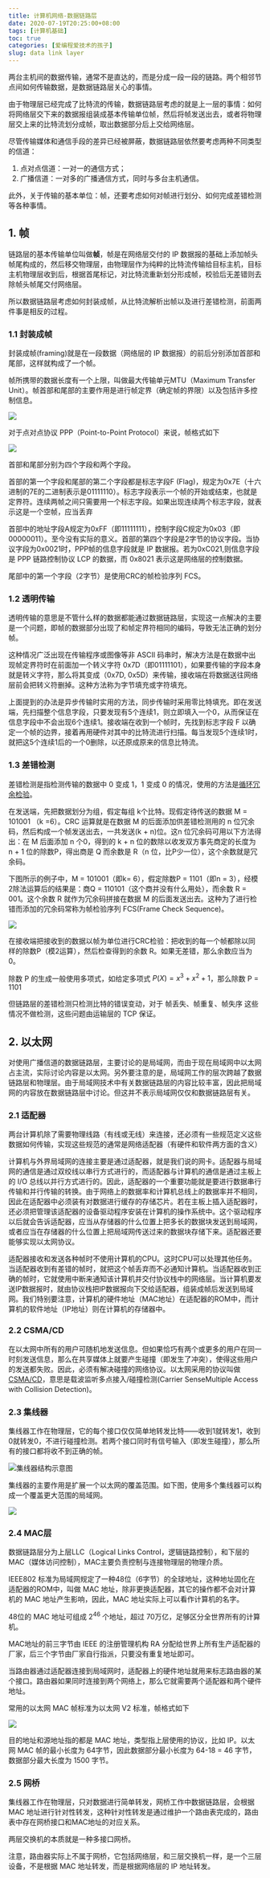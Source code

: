 ```yaml
---
title: 计算机网络-数据链路层
date: 2020-07-19T20:25:00+08:00
tags: [计算机基础]
toc: true
categories: [爱编程爱技术的孩子]
slug: data link layer 
---
```


两台主机间的数据传输，通常不是直达的，而是分成一段一段的链路。两个相邻节点间如何传输数据，是数据链路层关心的事情。

<!--more-->

由于物理层已经完成了比特流的传输，数据链路层考虑的就是上一层的事情：如何将网络层交下来的数据报组装成基本传输单位帧，然后将帧发送出去，或者将物理层交上来的比特流划分成帧，取出数据部分后上交给网络层。

尽管传输媒体和通信手段的差异已经被屏蔽，数据链路层依然要考虑两种不同类型的信道：

1. 点对点信道：一对一的通信方式；
2. 广播信道：一对多的广播通信方式，同时与多台主机通信。

此外，关于传输的基本单位：帧，还要考虑如何对帧进行划分、如何完成差错检测等各种事情。

## 1. 帧

链路层的基本传输单位叫做**帧**，帧是在网络层交付的 IP 数据报的基础上添加帧头帧尾构成的，然后移交物理层，由物理层作为纯粹的比特流传输给目标主机，目标主机物理层收到后，根据首尾标记，对比特流重新划分形成帧，校验后无差错则去除帧头帧尾交付网络层。

所以数据链路层考虑如何封装成帧，从比特流解析出帧以及进行差错检测，前面两件事是相反的过程。

### 1.1 封装成帧

封装成帧(framing)就是在一段数据（网络层的 IP 数据报）的前后分别添加首部和尾部，这样就构成了一个帧。

帧所携带的数据长度有一个上限，叫做最大传输单元MTU（Maximum Transfer Unit）。帧首部和尾部的主要作用是进行帧定界（确定帧的界限）以及包括许多控制信息。

![](https://picped-1301226557.cos.ap-beijing.myqcloud.com/BC_20200719_epub_655484_87.jpg)

对于点对点协议 PPP（Point-to-Point Protocol）来说，帧格式如下

![](https://picped-1301226557.cos.ap-beijing.myqcloud.com/BC_20200719_epub_655484_98.jfif)

首部和尾部分别为四个字段和两个字段。

首部的第一个字段和尾部的第二个字段都是标志字段F (Flag)，规定为0x7E（十六进制的7E的二进制表示是01111110）。标志字段表示一个帧的开始或结束，也就是定界符。连续两帧之间只需要用一个标志字段。如果出现连续两个标志字段，就表示这是一个空帧，应当丢弃

首部中的地址字段A规定为0xFF（即11111111），控制字段C规定为0x03（即00000011）。至今没有实际的意义。首部的第四个字段是2字节的协议字段。当协议字段为0x0021时，PPP帧的信息字段就是 IP 数据报。若为0xC021,则信息字段是 PPP 链路控制协议 LCP 的数据，而 0x8021 表示这是网络层的控制数据。

尾部中的第一个字段（2字节）是使用CRC的帧检验序列 FCS。

### 1.2 透明传输

透明传输的意思是不管什么样的数据都能通过数据链路层，实现这一点解决的主要是一个问题，即帧的数据部分出现了和帧定界符相同的编码，导致无法正确的划分帧。

这种情况广泛出现在传输程序或图像等非 ASCII 码串时，解决方法是在数据中出现帧定界符时在前面加一个转义字符 0x7D（即01111101），如果要传输的字段本身就是转义字符，那么将其变成（0x7D, 0x5D）来传输，接收端在将数据送往网络层前会把转义符删掉。这种方法称为字节填充或字符填充。

上面提到的办法是异步传输时实用的方法，同步传输时采用零比特填充。即在发送端，先扫描整个信息字段，只要发现有5个连续1，则立即填入一个0，从而保证在信息字段中不会出现6个连续1。接收端在收到一个帧时，先找到标志字段 F 以确定一个帧的边界，接着再用硬件对其中的比特流进行扫描。每当发现5个连续1时，就把这5个连续1后的一个0删除，以还原成原来的信息比特流。

### 1.3 差错检测

差错检测是指检测传输的数据中 0 变成 1，1 变成 0 的情况，使用的方法是[循环冗余检验](https://baike.baidu.com/item/CRC/1453359)。

在发送端，先把数据划分为组，假定每组 k个比特。现假定待传送的数据 M = 101001 （k =6）。CRC 运算就是在数据 M 的后面添加供差错检测用的 n 位冗余码，然后构成一个帧发送出去，一共发送(k + n)位。这n 位冗余码可用以下方法得出：在 M 后面添加 n 个0，得到的 k + n 位的数除以收发双方事先商定的长度为 n + 1 位的除数P，得出商是 Q 而余数是 R（n 位，比P少一位），这个余数就是冗余码。

下图所示的例子中，M = 101001（即k= 6），假定除数P = 1101（即n = 3），经模2除法运算后的结果是：商Q = 110101（这个商并没有什么用处），而余数 R = 001。这个余数 R 就作为冗余码拼接在数据 M 的后面发送出去。这种为了进行检错而添加的冗余码常称为帧检验序列 FCS(Frame Check Sequence)。

![](https://picped-1301226557.cos.ap-beijing.myqcloud.com/BC_20200719_epub_655484_93.jfif)



在接收端把接收到的数据以帧为单位进行CRC检验：把收到的每一个帧都除以同样的除数P（模2运算），然后检查得到的余数 R。如果无差错，那么余数应当为 0。

除数 P 的生成一般使用多项式，如给定多项式 $P(X) = x^3 + x^2 +1$，那么除数 P = 1101

但链路层的差错检测只检测比特的错误变动，对于 帧丢失、帧重复、帧失序 这些情况不做检测，这些问题由运输层的 TCP 保证。

## 2. 以太网

对使用广播信道的数据链路层，主要讨论的是局域网，而由于现在局域网中以太网占主流，实际讨论内容是以太网。另外要注意的是，局域网工作的层次跨越了数据链路层和物理层。由于局域网技术中有关数据链路层的内容比较丰富，因此把局域网的内容放在数据链路层中讨论。但这并不表示局域网仅仅和数据链路层有关。

### 2.1 适配器

两台计算机除了需要物理线路（有线或无线）来连接，还必须有一些规范定义这些数据如何传输，实现这些规范的通常是网络适配器（有硬件和软件两方面的含义）

计算机与外界局域网的连接主要是通过适配器，就是我们说的网卡。适配器与局域网的通信是通过双绞线以串行方式进行的，而适配器与计算机的通信是通过主板上的 I/O 总线以并行方式进行的。因此，适配器的一个重要功能就是要进行数据串行传输和并行传输的转换。由于网络上的数据率和计算机总线上的数据率并不相同，因此在适配器中必须装有对数据进行缓存的存储芯片。若在主板上插入适配器时，还必须把管理该适配器的设备驱动程序安装在计算机的操作系统中。这个驱动程序以后就会告诉适配器，应当从存储器的什么位置上把多长的数据块发送到局域网，或者应当在存储器的什么位置上把局域网传送过来的数据块存储下来。适配器还要能够实现以太网协议。

适配器接收和发送各种帧时不使用计算机的CPU。这时CPU可以处理其他任务。当适配器收到有差错的帧时，就把这个帧丢弃而不必通知计算机。当适配器收到正确的帧时，它就使用中断来通知该计算机并交付协议栈中的网络层。当计算机要发送IP数据报时，就由协议栈把IP数据报向下交给适配器，组装成帧后发送到局域网。我们特别要注意，计算机的硬件地址（MAC地址）在适配器的ROM中，而计算机的软件地址（IP地址）则在计算机的存储器中。

### 2.2 CSMA/CD

在以太网中所有的用户可随机地发送信息。但如果恰巧有两个或更多的用户在同一时刻发送信息，那么在共享媒体上就要产生碰撞（即发生了冲突），使得这些用户的发送都失败。因此，必须有解决碰撞的网络协议。以太网采用的协议叫做 [CSMA/CD](https://baike.baidu.com/item/CSMA%2FCD)，意思是载波监听多点接入/碰撞检测(Carrier SenseMultiple Access with Collision Detection)。

### 2.3 集线器

集线器工作在物理层，它的每个接口仅仅简单地转发比特——收到1就转发1，收到0就转发0，不进行碰撞检测。若两个接口同时有信号输入（即发生碰撞），那么所有的接口都将收不到正确的帧。

![集线器结构示意图](https://picped-1301226557.cos.ap-beijing.myqcloud.com/BC_20200719_epub_655484_112.jpg)

集线器的主要作用是扩展一个以太网的覆盖范围。如下图，使用多个集线器可以构成一个覆盖更大范围的局域网。

![](https://picped-1301226557.cos.ap-beijing.myqcloud.com/BC_20200719_epub_655484_121.jpg)

### 2.4 MAC层

数据链路层分为上层LLC（Logical Links Control，逻辑链路控制），和下层的MAC（媒体访问控制），MAC主要负责控制与连接物理层的物理介质。

IEEE802 标准为局域网规定了一种48位（6字节）的全球地址，这种地址固化在适配器的ROM中，叫做 MAC 地址，除非更换适配器，其它的操作都不会对计算机的 MAC 地址产生影响，因此，MAC 地址实际上可以看作计算机的名字。

48位的 MAC 地址可组成 $2^{46}$ 个地址，超过 70万亿，足够区分全世界所有的计算机。

MAC地址的前三字节由 IEEE 的注册管理机构 RA 分配给世界上所有生产适配器的厂家，后三个字节由厂家自行指派，只要没有重复地址即可。

当路由器通过适配器连接到局域网时，适配器上的硬件地址就用来标志路由器的某个接口。路由器如果同时连接到两个网络上，那么它就需要两个适配器和两个硬件地址。

常用的以太网 MAC 帧标准为以太网 V2 标准，帧格式如下

![](https://picped-1301226557.cos.ap-beijing.myqcloud.com/BC_20200719_epub_655484_119.jpg)

目的地址和源地址指的都是 MAC 地址，类型指上层使用的协议，比如 IP。以太网 MAC 帧的最小长度为 64字节，因此数据部分最小长度为 64-18 = 46 字节，数据部分最大长度为 1500 字节。

### 2.5 网桥

集线器工作在物理层，只对数据进行简单转发，网桥工作中数据链路层，会根据 MAC 地址进行针对性转发，这种针对性转发是通过维护一个路由表完成的，路由表中存在网桥接口和MAC地址的对应关系。

两层交换机的本质就是一种多接口网桥。

注意，路由器实际上不属于网桥，它包括网络层，和三层交换机一样，是一个三层设备，不是根据 MAC 地址转发，而是根据网络层的 IP 地址转发。